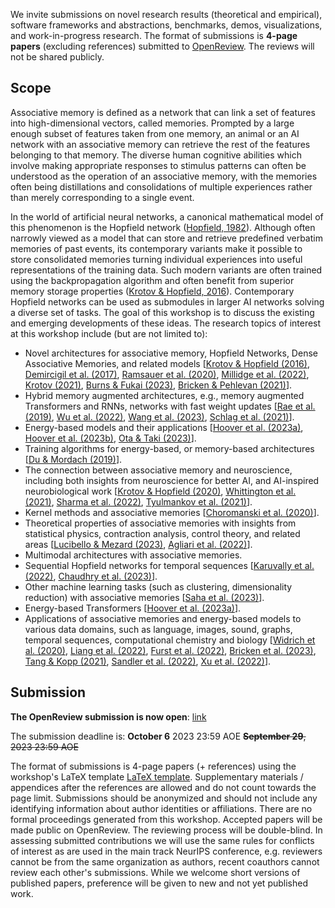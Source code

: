 <!-- Open links in new tabs -->
<base target="_blank">


We invite submissions on novel research results (theoretical and empirical), software frameworks and abstractions, benchmarks, demos, visualizations, and work-in-progress research. The format of submissions is **4-page papers** (excluding references) submitted to [OpenReview](https://openreview.net/group?id=NeurIPS.cc/2023/Workshop/AMHN). The reviews will not be shared publicly.

## Scope

Associative memory is defined as a network that can link a set of features into high-dimensional vectors, called memories. Prompted by a large enough subset of features taken from one memory, an animal or an AI network with an associative memory can retrieve the rest of the features belonging to that memory. The diverse human cognitive abilities which involve making appropriate responses to stimulus patterns can often be understood as the operation of an associative memory, with the memories often being distillations and consolidations of multiple experiences rather than merely corresponding to a single event.

In the world of artificial neural networks, a canonical mathematical model of this phenomenon is the Hopfield network ([Hopfield, 1982](https://www.pnas.org/doi/10.1073/pnas.79.8.2554)). Although often narrowly viewed as a model that can store and retrieve predefined verbatim memories of past events, its contemporary variants make it possible to store consolidated memories turning individual experiences into useful representations of the training data. Such modern variants are often trained using the backpropagation algorithm and often benefit from superior memory storage properties ([Krotov & Hopfield, 2016](https://papers.nips.cc/paper_files/paper/2016/hash/eaae339c4d89fc102edd9dbdb6a28915-Abstract.html)). Contemporary Hopfield networks can be used as submodules in larger AI networks solving a diverse set of tasks. The goal of this workshop is to discuss the existing and emerging developments of these ideas. The research topics of interest at this workshop include (but are not limited to):

- Novel architectures for associative memory, Hopfield Networks, Dense Associative Memories, and related models [[Krotov & Hopfield (2016)](https://papers.nips.cc/paper_files/paper/2016/hash/eaae339c4d89fc102edd9dbdb6a28915-Abstract.html), [Demircigil et al. (2017)](https://arxiv.org/abs/1702.01929), [Ramsauer et al. (2020)](https://arxiv.org/abs/2008.02217), [Millidge et al. (2022)](https://arxiv.org/abs/2202.04557), [Krotov (2021)](https://arxiv.org/abs/2107.06446), [Burns & Fukai (2023)](https://arxiv.org/abs/2305.05179), [Bricken & Pehlevan (2021)](https://arxiv.org/abs/2111.05498)].
- Hybrid memory augmented architectures, e.g., memory augmented Transformers and RNNs, networks with fast weight updates [[Rae et al. (2019)](https://arxiv.org/abs/1911.05507), [Wu et al. (2022)](https://arxiv.org/abs/2203.08913), [Wang et al. (2023)](https://arxiv.org/abs/2306.07174), [Schlag et al. (2021)](http://proceedings.mlr.press/v139/schlag21a.html)].
- Energy-based models and their applications [[Hoover et al. (2023a)](https://arxiv.org/abs/2302.07253), [Hoover et al. (2023b)](https://bhoov.com/hamux/), [Ota & Taki (2023)](https://arxiv.org/abs/2304.13061)].
- Training algorithms for energy-based, or memory-based architectures [[Du & Mordach (2019)](https://arxiv.org/abs/1903.08689)].
- The connection between associative memory and neuroscience, including both insights from neuroscience for better AI, and AI-inspired neurobiological work [[Krotov & Hopfield (2020)](https://arxiv.org/abs/2008.06996), [Whittington et al. (2021)](https://arxiv.org/abs/2112.04035), [Sharma et al. (2022)](https://arxiv.org/abs/2202.00159), [Tyulmankov et al. (2021)](https://arxiv.org/abs/2110.13976)].
- Kernel methods and associative memories [[Choromanski et al. (2020)](https://arxiv.org/abs/2009.14794)].
- Theoretical properties of associative memories with insights from statistical physics, contraction analysis, control theory, and related areas [[Lucibello & Mezard (2023)](https://arxiv.org/abs/2304.14964), [Agliari et al. (2022)](https://arxiv.org/abs/2212.00606)].
- Multimodal architectures with associative memories.
- Sequential Hopfield networks for temporal sequences [[Karuvally et al. (2022)](https://arxiv.org/abs/2212.05563), [Chaudhry et al. (2023)](https://arxiv.org/abs/2306.04532)].
- Other machine learning tasks (such as clustering, dimensionality reduction) with associative memories [[Saha et al. (2023)](https://arxiv.org/abs/2306.03209)].
- Energy-based Transformers [[Hoover et al. (2023a)](https://arxiv.org/abs/2302.07253)].
- Applications of associative memories and energy-based models to various data domains, such as language, images, sound, graphs, temporal sequences, computational chemistry and biology [[Widrich et al. (2020)](https://arxiv.org/abs/2007.13505), [Liang et al. (2022)](https://www.frontiersin.org/articles/10.3389/fdata.2022.1044709/full), [Furst et al. (2022)](https://proceedings.neurips.cc/paper_files/paper/2022/hash/8078e76f913e31b8467e85b4c0f0d22b-Abstract-Conference.html), [Bricken et al. (2023)](https://arxiv.org/abs/2303.11934), [Tang & Kopp (2021)](https://arxiv.org/abs/2105.15034), [Sandler et al. (2022)](https://openaccess.thecvf.com/content/CVPR2022/html/Sandler_Fine-Tuning_Image_Transformers_Using_Learnable_Memory_CVPR_2022_paper.html), [Xu et al. (2022)](https://arxiv.org/abs/2208.04441)].

## Submission

**The OpenReview submission is now open**: [link](https://openreview.net/group?id=NeurIPS.cc/2023/Workshop/AMHN)

The submission deadline is: **October 6** 2023 23:59 AOE ~~**September 29**, 2023 23:59 AOE~~

The format of submissions is 4-page papers (+ references) using the workshop's LaTeX template [LaTeX template](/amhn2023_latex_template.zip "download"). Supplementary materials / appendices after the references are allowed and do not count towards the page limit. Submissions should be anonymized and should not include any identifying information about author identities or affiliations. There are no formal proceedings generated from this workshop. Accepted papers will be made public on OpenReview. The reviewing process will be double-blind. In assessing submitted contributions we will use the same rules for conflicts of interest as are used in the main track NeurIPS conference, e.g. reviewers cannot be from the same organization as authors, recent coauthors cannot review each other's submissions. While we welcome short versions of published papers, preference will be given to new and not yet published work.